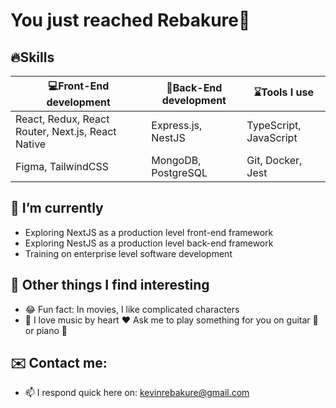 # You just reached Rebakure👋

## 🔥Skills

|💻Front-End development | 🚥Back-End development | ⌛Tools I use |
|--------------------|----------------------|------------|
|React, Redux, React Router, Next.js, React Native | Express.js, NestJS | TypeScript, JavaScript |
| Figma, TailwindCSS | MongoDB, PostgreSQL | Git, Docker, Jest |
  
## 🌱 I’m currently 
- Exploring NextJS as a production level front-end framework
- Exploring NestJS as a production level back-end framework
- Training on enterprise level software development

## 💪 Other things I find interesting

- 😂 Fun fact: In movies, I like complicated characters
- 🎹 I love music by heart ❤️ Ask me to play something for you on guitar 🎸 or piano 🎹

## ✉️ Contact me:

- 📫 I respond quick here on: kevinrebakure@gmail.com
